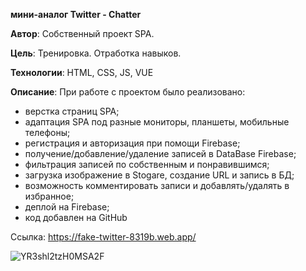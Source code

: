 **мини-аналог Twitter - Chatter**
  
  
  **Автор**: Собственный проект SPA.
  
  **Цель**: Тренировка. Отработка навыков.
  
  **Технологии**: HTML, CSS, JS, VUE
  
  
  **Описание**: При работе с проектом было реализовано:
  
  - верстка страниц SPA;
  - адаптация SPA под разные мониторы, планшеты, мобильные телефоны;
  - регистрация и авторизация при помощи Firebase;
  - получение/добавление/удаление записей в DataBase Firebase;
  - фильтрация записей по собственным и понравившимся;
  - загрузка изображение в Stogare, создание URL и запись в БД;
  - возможность комментировать записи и добавлять/удалять в избранное;
  - деплой на Firebase;
  - код добавлен на GitHub

Ссылка: https://fake-twitter-8319b.web.app/


![YR3shl2tzH0MSA2F](https://user-images.githubusercontent.com/61217980/130015017-f9abbd49-2b91-4e1f-990c-140151998535.png)


